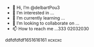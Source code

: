 - 👋 Hi, I’m @delbartPou3
- 👀 I’m interested in ...
- 🌱 I’m currently learning ...
- 💞️ I’m looking to collaborate on ...
- 📫 How to reach me ...333
02032030
<!---161561561
delbartPou3/delbartPou3 is a ✨ special ✨ repository because its `README.md` (this file) appears on your GitHub profile.
You can click the Preview link to take a look at your changes.
--->
ddfdfdfdf1651616161
xcxcxc
